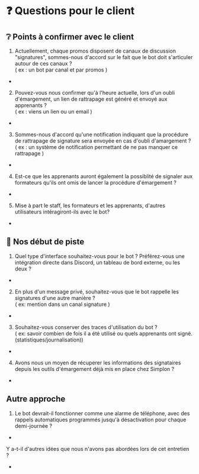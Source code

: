 # ❓ Questions pour le client

## ❔ Points à confirmer avec le client

1. Actuellement, chaque promos disposent de canaux de discussion "signatures", sommes-nous d'accord sur le fait que le bot doit s'articuler autour de ces canaux ?  
( ex : un bot par canal et par promos )

- 

2. Pouvez-vous nous confirmer qu'à l'heure actuelle, lors d'un oubli d'émargement, un lien de rattrapage est généré et envoyé aux apprenants ?  
( ex : viens un lien ou un email )

- 

3. Sommes-nous d'accord qu'une notification indiquant que la procédure de rattrapage de signature sera envoyée en cas d'oubli d'amargement ?  
( ex : un système de notification permettant de ne pas manquer ce rattrapage )

- 

4. Est-ce que les apprenants auront également la possiblité de signaler aux formateurs qu'ils ont omis de lancer la procédure d'émargement ?

- 

5. Mise à part le staff, les formateurs et les apprenants, d'autres utilisateurs intéragiront-ils avec le bot?

- 

## 🔎 Nos début de piste

1. Quel type d'interface souhaitez-vous pour le bot ? Préférez-vous une intégration directe dans Discord, un tableau de bord externe, ou les deux ?

- 

2. En plus d'un message privé, souhaitez-vous que le bot rappelle les signatures d'une autre manière ?  
( ex: mention dans un canal signature )

- 

3. Souhaitez-vous conserver des traces d'utilisation du bot ?  
( ex: savoir combien de fois il a été utilisé ou quels apprenants ont signé. (statistiques/journalisation))

- 

4. Avons nous un moyen de récuperer les informations des signataires depuis les outils d'émargement déjà mis en place chez Simplon ?

- 

## Autre approche

1. Le bot devrait-il fonctionner comme une alarme de téléphone, avec des rappels automatiques programmés jusqu'à désactivation pour chaque demi-journée ? 

- 

Y a-t-il d'autres idées que nous n'avons pas abordées lors de cet entretien ?

- 

